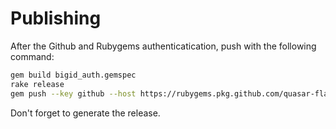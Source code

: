 # Publishing

After the Github and Rubygems authenticatication, push with the following command:

```sh
gem build bigid_auth.gemspec
rake release
gem push --key github --host https://rubygems.pkg.github.com/quasar-flash bigid_auth-0.2.1.gem
```

Don't forget to generate the release.
